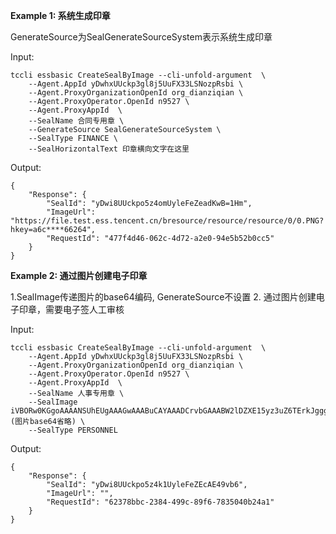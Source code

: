 **Example 1: 系统生成印章**

GenerateSource为SealGenerateSourceSystem表示系统生成印章

Input: 

```
tccli essbasic CreateSealByImage --cli-unfold-argument  \
    --Agent.AppId yDwhxUUckp3gl8j5UuFX33LSNozpRsbi \
    --Agent.ProxyOrganizationOpenId org_dianziqian \
    --Agent.ProxyOperator.OpenId n9527 \
    --Agent.ProxyAppId  \
    --SealName 合同专用章 \
    --GenerateSource SealGenerateSourceSystem \
    --SealType FINANCE \
    --SealHorizontalText 印章横向文字在这里
```

Output: 
```
{
    "Response": {
        "SealId": "yDwi8UUckpo5z4omUyleFeZeadKwB=1Hm",
        "ImageUrl": "https://file.test.ess.tencent.cn/bresource/resource/resource/0/0.PNG?hkey=a6c****66264",
        "RequestId": "477f4d46-062c-4d72-a2e0-94e5b52b0cc5"
    }
}
```

**Example 2: 通过图片创建电子印章**

1.SealImage传递图片的base64编码, GenerateSource不设置
2. 通过图片创建电子印章，需要电子签人工审核

Input: 

```
tccli essbasic CreateSealByImage --cli-unfold-argument  \
    --Agent.AppId yDwhxUUckp3gl8j5UuFX33LSNozpRsbi \
    --Agent.ProxyOrganizationOpenId org_dianziqian \
    --Agent.ProxyOperator.OpenId n9527 \
    --Agent.ProxyAppId  \
    --SealName 人事专用章 \
    --SealImage iVBORw0KGgoAAAANSUhEUgAAAGwAAABuCAYAAADCrvbGAAABW2lDZXE15yz3uZ6TErkJggg....(图片base64省略) \
    --SealType PERSONNEL
```

Output: 
```
{
    "Response": {
        "SealId": "yDwi8UUckpo5z4k1UyleFeZEcAE49vb6",
        "ImageUrl": "",
        "RequestId": "62378bbc-2384-499c-89f6-7835040b24a1"
    }
}
```

